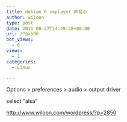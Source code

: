 ```yaml
---
title: debian 6 smplayer 声音小
author: wiloon
type: post
date: 2011-08-27T14:49:28+00:00
url: /?p=596
bot_views:
  - 6
views:
  - 1
categories:
  - Linux

---
```

Options > preferences > audio > output driver
  
select "alsa&#8221;

<http://www.wiloon.com/wordpress/?p=2850>